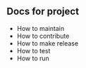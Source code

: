## Docs for project
- How to maintain
- How to contribute
- How to make release
- How to test
- How to run